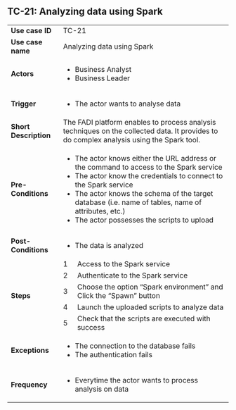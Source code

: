 ## TC-21: Analyzing data using Spark


<table>
  <tr>
   <td><strong>Use case ID</strong>
   </td>
   <td colspan="2" >TC-21
   </td>
  </tr>
  <tr>
   <td><strong>Use case name</strong>
   </td>
   <td colspan="2" >Analyzing data using Spark
   </td>
  </tr>
  <tr>
   <td><strong>Actors</strong>
   </td>
   <td colspan="2" >
<ul>

<li>Business Analyst 

<li>Business Leader
</li>
</ul>
   </td>
  </tr>
  <tr>
   <td><strong>Trigger</strong>
   </td>
   <td colspan="2" >
<ul>

<li>The actor wants to analyse data
</li>
</ul>
   </td>
  </tr>
  <tr>
   <td><strong>Short Description</strong>
   </td>
   <td colspan="2" >The FADI platform enables to process analysis techniques on the collected data. It provides to do complex analysis using the Spark tool. 
   </td>
  </tr>
  <tr>
   <td><strong>Pre-Conditions</strong>
   </td>
   <td colspan="2" >
<ul>

<li>The actor knows either the URL address or the command to access to the Spark service

<li>The actor know the credentials to connect to the Spark service

<li>The actor knows the schema of the target database (i.e. name of tables, name of attributes, etc.) 

<li>The actor possesses the scripts to upload
</li>
</ul>
   </td>
  </tr>
  <tr>
   <td><strong>Post-Conditions</strong>
   </td>
   <td colspan="2" >
<ul>

<li>The data is analyzed
</li>
</ul>
   </td>
  </tr>
  <tr>
   <td rowspan="5" ><strong>Steps</strong>
   </td>
   <td>1
   </td>
   <td>Access to the Spark service
   </td>
  </tr>
  <tr>
   <td>2
   </td>
   <td>Authenticate to the Spark service
   </td>
  </tr>
  <tr>
   <td>3
   </td>
   <td>Choose the option “Spark environment” and Click the “Spawn” button
   </td>
  </tr>
  <tr>
   <td>4
   </td>
   <td>Launch the uploaded scripts to analyze data
   </td>
  </tr>
  <tr>
   <td>5
   </td>
   <td>Check that the scripts are executed with success
   </td>
  </tr>
  <tr>
   <td><strong>Exceptions</strong>
   </td>
   <td colspan="2" >
<ul>

<li>The connection to the database fails

<li>The authentication fails
</li>
</ul>
   </td>
  </tr>
  <tr>
   <td><strong>Frequency</strong>
   </td>
   <td colspan="2" >
<ul>

<li>Everytime the actor wants to process analysis on data
</li>
</ul>
   </td>
  </tr>
</table>
